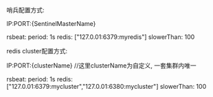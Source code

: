 哨兵配置方式:    

IP:PORT:{SentinelMasterName}


rsbeat:
  period: 1s
  redis: ["127.0.01:6379:myredis"]
  slowerThan: 100
  
  
 redis cluster配置方式:    

IP:PORT:{clusterName}
//这里clusterName为自定义, 一套集群内唯一

rsbeat:
  period: 1s
  redis: ["127.0.01:6379:mycluster","127.0.01:6380:mycluster"]
  slowerThan: 100
